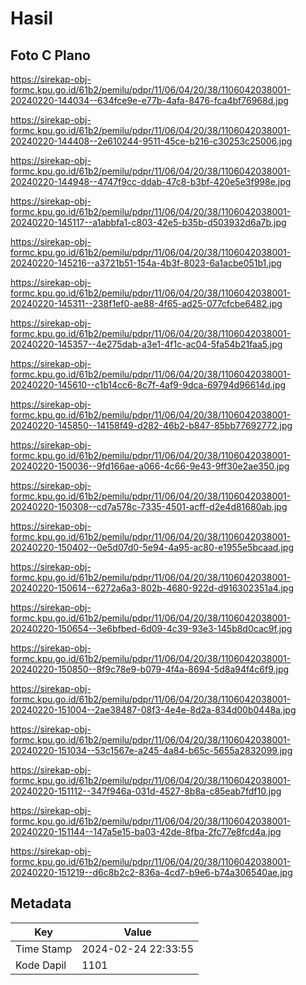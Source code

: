 # Hasil

## Foto C Plano

https://sirekap-obj-formc.kpu.go.id/61b2/pemilu/pdpr/11/06/04/20/38/1106042038001-20240220-144034--634fce9e-e77b-4afa-8476-fca4bf76968d.jpg

https://sirekap-obj-formc.kpu.go.id/61b2/pemilu/pdpr/11/06/04/20/38/1106042038001-20240220-144408--2e610244-9511-45ce-b216-c30253c25006.jpg

https://sirekap-obj-formc.kpu.go.id/61b2/pemilu/pdpr/11/06/04/20/38/1106042038001-20240220-144948--4747f9cc-ddab-47c8-b3bf-420e5e3f998e.jpg

https://sirekap-obj-formc.kpu.go.id/61b2/pemilu/pdpr/11/06/04/20/38/1106042038001-20240220-145117--a1abbfa1-c803-42e5-b35b-d503932d6a7b.jpg

https://sirekap-obj-formc.kpu.go.id/61b2/pemilu/pdpr/11/06/04/20/38/1106042038001-20240220-145216--a3721b51-154a-4b3f-8023-6a1acbe051b1.jpg

https://sirekap-obj-formc.kpu.go.id/61b2/pemilu/pdpr/11/06/04/20/38/1106042038001-20240220-145311--238f1ef0-ae88-4f65-ad25-077cfcbe6482.jpg

https://sirekap-obj-formc.kpu.go.id/61b2/pemilu/pdpr/11/06/04/20/38/1106042038001-20240220-145357--4e275dab-a3e1-4f1c-ac04-5fa54b21faa5.jpg

https://sirekap-obj-formc.kpu.go.id/61b2/pemilu/pdpr/11/06/04/20/38/1106042038001-20240220-145610--c1b14cc6-8c7f-4af9-9dca-69794d96614d.jpg

https://sirekap-obj-formc.kpu.go.id/61b2/pemilu/pdpr/11/06/04/20/38/1106042038001-20240220-145850--14158f49-d282-46b2-b847-85bb77692772.jpg

https://sirekap-obj-formc.kpu.go.id/61b2/pemilu/pdpr/11/06/04/20/38/1106042038001-20240220-150036--9fd166ae-a066-4c66-9e43-9ff30e2ae350.jpg

https://sirekap-obj-formc.kpu.go.id/61b2/pemilu/pdpr/11/06/04/20/38/1106042038001-20240220-150308--cd7a578c-7335-4501-acff-d2e4d81680ab.jpg

https://sirekap-obj-formc.kpu.go.id/61b2/pemilu/pdpr/11/06/04/20/38/1106042038001-20240220-150402--0e5d07d0-5e94-4a95-ac80-e1955e5bcaad.jpg

https://sirekap-obj-formc.kpu.go.id/61b2/pemilu/pdpr/11/06/04/20/38/1106042038001-20240220-150614--6272a6a3-802b-4680-922d-d916302351a4.jpg

https://sirekap-obj-formc.kpu.go.id/61b2/pemilu/pdpr/11/06/04/20/38/1106042038001-20240220-150654--3e6bfbed-6d09-4c39-93e3-145b8d0cac9f.jpg

https://sirekap-obj-formc.kpu.go.id/61b2/pemilu/pdpr/11/06/04/20/38/1106042038001-20240220-150850--8f9c78e9-b079-4f4a-8694-5d8a94f4c6f9.jpg

https://sirekap-obj-formc.kpu.go.id/61b2/pemilu/pdpr/11/06/04/20/38/1106042038001-20240220-151004--2ae38487-08f3-4e4e-8d2a-834d00b0448a.jpg

https://sirekap-obj-formc.kpu.go.id/61b2/pemilu/pdpr/11/06/04/20/38/1106042038001-20240220-151034--53c1567e-a245-4a84-b65c-5655a2832099.jpg

https://sirekap-obj-formc.kpu.go.id/61b2/pemilu/pdpr/11/06/04/20/38/1106042038001-20240220-151112--347f946a-031d-4527-8b8a-c85eab7fdf10.jpg

https://sirekap-obj-formc.kpu.go.id/61b2/pemilu/pdpr/11/06/04/20/38/1106042038001-20240220-151144--147a5e15-ba03-42de-8fba-2fc77e8fcd4a.jpg

https://sirekap-obj-formc.kpu.go.id/61b2/pemilu/pdpr/11/06/04/20/38/1106042038001-20240220-151219--d6c8b2c2-836a-4cd7-b9e6-b74a306540ae.jpg


## Metadata

| Key        | Value               |
| ---------- | ------------------- |
| Time Stamp | 2024-02-24 22:33:55 |
| Kode Dapil | 1101                |



